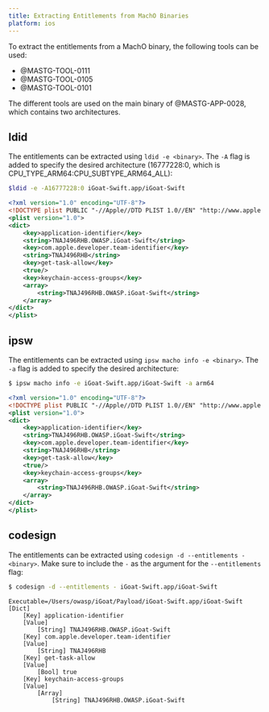 ```yaml
---
title: Extracting Entitlements from MachO Binaries
platform: ios
---
```


To extract the entitlements from a MachO binary, the following tools can be used:

- @MASTG-TOOL-0111
- @MASTG-TOOL-0105
- @MASTG-TOOL-0101

The different tools are used on the main binary of @MASTG-APP-0028, which contains two architectures.

## ldid

The entitlements can be extracted using `ldid -e <binary>`. The `-A` flag is added to specify the desired architecture (16777228:0, which is CPU_TYPE_ARM64:CPU_SUBTYPE_ARM64_ALL):

```bash
$ldid -e -A16777228:0 iGoat-Swift.app/iGoat-Swift
```

```xml
<?xml version="1.0" encoding="UTF-8"?>
<!DOCTYPE plist PUBLIC "-//Apple//DTD PLIST 1.0//EN" "http://www.apple.com/DTDs/PropertyList-1.0.dtd">
<plist version="1.0">
<dict>
    <key>application-identifier</key>
    <string>TNAJ496RHB.OWASP.iGoat-Swift</string>
    <key>com.apple.developer.team-identifier</key>
    <string>TNAJ496RHB</string>
    <key>get-task-allow</key>
    <true/>
    <key>keychain-access-groups</key>
    <array>
        <string>TNAJ496RHB.OWASP.iGoat-Swift</string>
    </array>
</dict>
</plist>
```


## ipsw

The entitlements can be extracted using `ipsw macho info -e <binary>`. The `-a` flag is added to specify the desired architecture:

```bash
$ ipsw macho info -e iGoat-Swift.app/iGoat-Swift -a arm64
```

```xml
<?xml version="1.0" encoding="UTF-8"?>
<!DOCTYPE plist PUBLIC "-//Apple//DTD PLIST 1.0//EN" "http://www.apple.com/DTDs/PropertyList-1.0.dtd">
<plist version="1.0">
<dict>
    <key>application-identifier</key>
    <string>TNAJ496RHB.OWASP.iGoat-Swift</string>
    <key>com.apple.developer.team-identifier</key>
    <string>TNAJ496RHB</string>
    <key>get-task-allow</key>
    <true/>
    <key>keychain-access-groups</key>
    <array>
        <string>TNAJ496RHB.OWASP.iGoat-Swift</string>
    </array>
</dict>
</plist>
```

## codesign

The entitlements can be extracted using `codesign -d --entitlements - <binary>`. Make sure to include the `-` as the argument for the `--entitlements` flag:

```bash
$ codesign -d --entitlements - iGoat-Swift.app/iGoat-Swift
```

```code
Executable=/Users/owasp/iGoat/Payload/iGoat-Swift.app/iGoat-Swift
[Dict]
    [Key] application-identifier
    [Value]
        [String] TNAJ496RHB.OWASP.iGoat-Swift
    [Key] com.apple.developer.team-identifier
    [Value]
        [String] TNAJ496RHB
    [Key] get-task-allow
    [Value]
        [Bool] true
    [Key] keychain-access-groups
    [Value]
        [Array]
            [String] TNAJ496RHB.OWASP.iGoat-Swift

```
